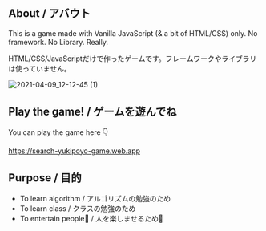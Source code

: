 ## About / アバウト
This is a game made with Vanilla JavaScript (& a bit of HTML/CSS) only. No framework. No Library. Really.

HTML/CSS/JavaScriptだけで作ったゲームです。フレームワークやライブラリは使っていません。

![2021-04-09_12-12-45 (1)](https://user-images.githubusercontent.com/43740689/114123305-0320ee80-992d-11eb-911c-92633f9e1c03.gif)


## Play the game! / ゲームを遊んでね
You can play the game here 👇 

https://search-yukipoyo-game.web.app


## Purpose / 目的

- To learn algorithm / アルゴリズムの勉強のため
- To learn class / クラスの勉強のため
- To entertain people🤗 / 人を楽しませるため🤗
